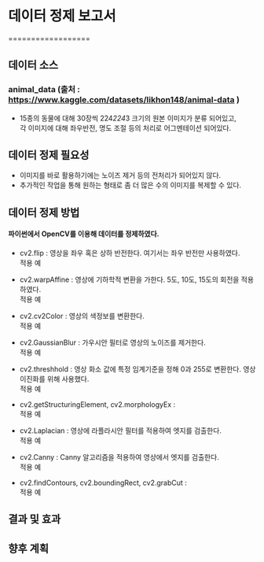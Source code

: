 # 데이터 정제 보고서
  ==================
## 데이터 소스
### animal_data (출처 : https://www.kaggle.com/datasets/likhon148/animal-data )
- 15종의 동물에 대해 30장씩 224*224*3 크기의 원본 이미지가 분류 되어있고, <br>
각 이미지에 대해 좌우반전, 명도 조절 등의 처리로 어그멘테이션 되어있다.
## 데이터 정제 필요성
- 이미지를 바로 활용하기에는 노이즈 제거 등의 전처리가 되어있지 않다.
- 추가적인 작업을 통해 원하는 형태로 좀 더 많은 수의 이미지를 복제할 수 있다.
## 데이터 정제 방법
#### 파이썬에서 OpenCV를 이용해 데이터를 정제하였다. 
- cv2.flip : 영상을 좌우 혹은 상하 반전한다. 여기서는 좌우 반전만 사용하였다.<br>
적용 예<br>

- cv2.warpAffine : 영상에 기하학적 변환을 가한다. 5도, 10도, 15도의 회전을 적용하였다.<br>
적용 예<br>

- cv2.cv2Color : 영상의 색정보를 변환한다.<br>
적용 예<br>

- cv2.GaussianBlur : 가우시안 필터로 영상의 노이즈를 제거한다.<br>
적용 예<br>

- cv2.threshhold : 영상 화소 값에 특정 임계기준을 정해 0과 255로 변환한다. 영상 이진화를 위해 사용했다.<br>
적용 예<br>

- cv2.getStructuringElement, cv2.morphologyEx : <br>
적용 예<br>

- cv2.Laplacian : 영상에 라플라시안 필터를 적용하여 엣지를 검출한다.<br>
적용 예<br>

- cv2.Canny : Canny 알고리즘을 적용하여 영상에서 엣지를 검출한다.<br>
적용 예<br>

- cv2.findContours, cv2.boundingRect, cv2.grabCut : <br>
적용 예<br>

## 결과 및 효과

## 향후 계획

